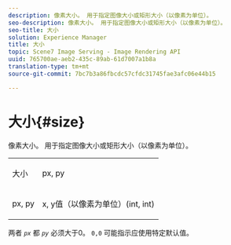 ```yaml
---
description: 像素大小。 用于指定图像大小或矩形大小（以像素为单位）。
seo-description: 像素大小。 用于指定图像大小或矩形大小（以像素为单位）。
seo-title: 大小
solution: Experience Manager
title: 大小
topic: Scene7 Image Serving - Image Rendering API
uuid: 765700ae-aeb2-435c-89ab-61d7007a1b8a
translation-type: tm+mt
source-git-commit: 7bc7b3a86fbcdc57cfdc31745fae3afc06e44b15

---
```



# 大小{#size}

像素大小。 用于指定图像大小或矩形大小（以像素为单位）。

<table id="simpletable_06761BED6FF14C2A83745A78B10D3419"> 
 <tr class="strow"> 
  <td class="stentry"> <p><span class="codeph"> <span class="varname"> 大小</span></span> </p> </td> 
  <td class="stentry"> <p><span class="codeph"> <span class="varname"> px, py</span></span> </p></td> 
 </tr> 
 <tr class="strow"> 
  <td class="stentry"> <p><span class="codeph"> <span class="varname"> px, py</span></span> </p></td> 
  <td class="stentry"> <p>x, y值（以像素为单位）(int, int) </p></td> 
 </tr> 
</table>

两者 *`px`* 都 *`py`* 必须大于0。 `0,0` 可能指示应使用特定默认值。
